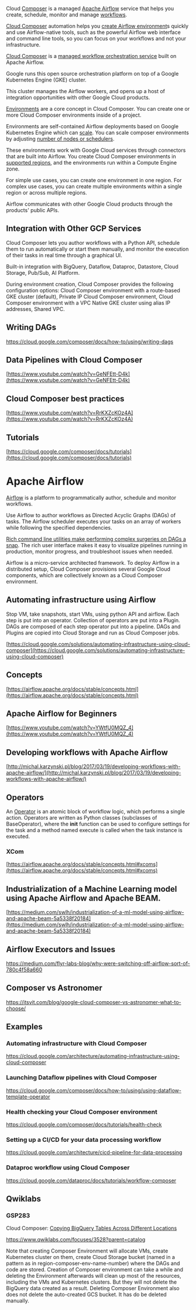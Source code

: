 

Cloud [Composer](https://cloud.google.com/composer/) is a managed [Apache Airflow](https://airflow.apache.org/) service that helps you create, schedule, monitor and manage [workflows](Workflows). 

[Cloud Composer](   https://cloud.google.com/composer/docs ) automation helps you [create Airflow environment](https://cloud.google.com/composer/docs/how-to/managing/creating)s quickly and use Airflow-native tools, such as the powerful Airflow web interface and command line tools, so you can focus on your workflows and not your infrastructure.



[Cloud Composer](  https://www.youtube.com/watch?v=bwZOAXnCMf8 ) is a [managed workflow orchestration service](https://cloud.google.com/blog/products/data-analytics/cloud-composer-is-now-in-beta-build-and-run-practical-workflows-with-minimal-effort
) built on Apache Airflow. 


Google runs this open source orchestration platform on top of a Google Kubernetes Engine (GKE) cluster. 

This cluster manages the Airflow workers, and opens up a host of integration opportunities with other Google Cloud products.




[Environments](https://cloud.google.com/composer/docs/concepts/architecture) are a core concept in Cloud Composer. You can create one or more Cloud Composer environments inside of a project. 

Environments are self-contained Airflow deployments based on Google Kubernetes Engine which can [scale](https://cloud.google.com/composer/docs/environment-scaling).  You can scale composer environments by adjusting [number of nodes or schedulers](https://cloud.google.com/composer/docs/scale-environments).

These environments work with Google Cloud services through connectors that are built into Airflow. You create Cloud Composer environments in [supported regions](https://cloud.google.com/about/locations), and the environments run within a Compute Engine zone. 

For simple use cases, you can create one environment in one region. For complex use cases, you can create multiple environments within a single region or across multiple regions. 

Airflow communicates with other Google Cloud products through the products' public APIs.


## Integration with Other GCP Services 

Cloud Composer lets you author workflows with a Python API, schedule them to run automatically 
or start them manually, and monitor the execution of their tasks in real time through a graphical UI.

Built-in integration with  BigQuery, Dataflow, Dataproc, Datastore, Cloud Storage, Pub/Sub, AI Platform.

During environment creation, Cloud Composer provides the following configuration options: Cloud Composer environment with a route-based GKE cluster (default), Private IP Cloud Composer environment, Cloud Composer environment with a VPC Native GKE cluster using alias IP addresses, Shared VPC.

## Writing DAGs


https://cloud.google.com/composer/docs/how-to/using/writing-dags

## Data Pipelines with Cloud Composer

[https://www.youtube.com/watch?v=GeNFEtt-D4k](https://www.youtube.com/watch?v=GeNFEtt-D4k)


## Cloud Composer best practices

[https://www.youtube.com/watch?v=RrKXZcKOz4A](https://www.youtube.com/watch?v=RrKXZcKOz4A)


## Tutorials

[https://cloud.google.com/composer/docs/tutorials](https://cloud.google.com/composer/docs/tutorials)



# Apache Airflow 

[Airflow](https://airflow.apache.org/) is a platform to programmatically author, schedule and monitor workflows.

Use Airflow to author workflows as Directed Acyclic Graphs (DAGs) of tasks. The Airflow scheduler executes your tasks on an array of workers while following the specified dependencies. 

[Rich command line utilities make performing complex surgeries on DAGs a snap](   https://towardsdatascience.com/airflow-how-and-when-to-use-it-2e07108ac9f5   ). The rich user interface makes it easy to visualize pipelines running in production, monitor progress, and troubleshoot issues when needed. 

Airflow is a micro-service architected framework. To deploy Airflow in a distributed setup, Cloud Composer provisions several Google Cloud components, which are collectively known as a Cloud Composer environment.

## Automating infrastructure using Airflow

Stop VM, take snapshots, start VMs, using python API and airflow.   Each step is put into an operator.  Collection of operators are put into a Plugin.  DAGs are composed of each step operator put into a pipeline. DAGs and Plugins are copied into Cloud Storage and run as Cloud Composer jobs.

[https://cloud.google.com/solutions/automating-infrastructure-using-cloud-composer](https://cloud.google.com/solutions/automating-infrastructure-using-cloud-composer)





## Concepts

[https://airflow.apache.org/docs/stable/concepts.html](https://airflow.apache.org/docs/stable/concepts.html)


## Apache Airflow for Beginners

[https://www.youtube.com/watch?v=YWtfU0MQZ_4](https://www.youtube.com/watch?v=YWtfU0MQZ_4)


## Developing workflows with Apache Airflow

[http://michal.karzynski.pl/blog/2017/03/19/developing-workflows-with-apache-airflow/](http://michal.karzynski.pl/blog/2017/03/19/developing-workflows-with-apache-airflow/)


## Operators

 An [Operator](  https://github.com/apache/airflow/tree/master/airflow/operators ) is an atomic block of workflow logic, which performs a single action. Operators are written as Python classes (subclasses of BaseOperator), where the __init__ function can be used to configure settings for the task and a method named execute is called when the task instance is executed.




### XCom

[https://airflow.apache.org/docs/stable/concepts.html#xcoms](https://airflow.apache.org/docs/stable/concepts.html#xcoms)

## Industrialization of a Machine Learning model using Apache Airflow and Apache BEAM.

[https://medium.com/swlh/industrialization-of-a-ml-model-using-airflow-and-apache-beam-5a5338f20184](https://medium.com/swlh/industrialization-of-a-ml-model-using-airflow-and-apache-beam-5a5338f20184)

## Airflow Executors and Issues

https://medium.com/flyr-labs-blog/why-were-switching-off-airflow-sort-of-780c4f58a660

## Composer vs Astronomer

https://itsvit.com/blog/google-cloud-composer-vs-astronomer-what-to-choose/

## Examples

### Automating infrastructure with Cloud Composer


https://cloud.google.com/architecture/automating-infrastructure-using-cloud-composer

### Launching Dataflow pipelines with Cloud Composer

https://cloud.google.com/composer/docs/how-to/using/using-dataflow-template-operator

### Health checking your Cloud Composer environment

https://cloud.google.com/composer/docs/tutorials/health-check

### Setting up a CI/CD for your data processing workflow

https://cloud.google.com/architecture/cicd-pipeline-for-data-processing

### Dataproc workflow using Cloud Composer

https://cloud.google.com/dataproc/docs/tutorials/workflow-composer


## Qwiklabs

### GSP283

Cloud Composer: [Copying BigQuery Tables Across Different Locations](https://cloud.google.com/blog/products/data-analytics/how-to-transfer-bigquery-tables-between-locations-with-cloud-composer
)


https://www.qwiklabs.com/focuses/3528?parent=catalog

Note that creating Composer Environment will allocate VMs, create Kubernetes cluster on them, create Cloud Storage bucket (named in a pattern as in region-composer-env-name-number) where the DAGs and code are stored. Creation of Composer environment can take a while and deleting the Environment afterwards will clean up most of the resources, including the VMs and Kubernetes clusters. But they will not delete the BigQuery data created as a result. Deleting Composer Environment also does not delete the auto-created GCS bucket. It has do be deleted manually.

